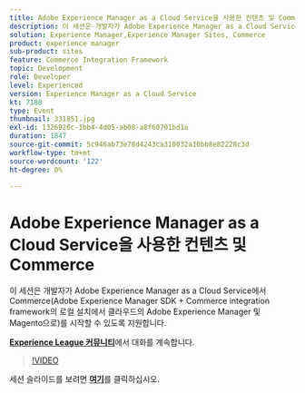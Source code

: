 ```yaml
---
title: Adobe Experience Manager as a Cloud Service을 사용한 컨텐츠 및 Commerce
description: 이 세션은 개발자가 Adobe Experience Manager as a Cloud Service에서 Commerce(Adobe Experience Manager SDK + Commerce integration framework의 로컬 설치에서 클라우드의 Adobe Experience Manager 및 Magento으로)를 시작할 수 있도록 지원합니다. 이 세션은 Adobe Developers Live 컨텐츠 이벤트의 일부로 전달되었습니다.
solution: Experience Manager,Experience Manager Sites, Commerce
product: experience manager
sub-product: sites
feature: Commerce Integration Framework
topic: Development
role: Developer
level: Experienced
version: Experience Manager as a Cloud Service
kt: 7188
type: Event
thumbnail: 331851.jpg
exl-id: 1326926c-1bb4-4d05-ab08-a8f60701bd1a
duration: 1847
source-git-commit: 5c946ab73e78d4243ca310032a10bb8e82228c3d
workflow-type: tm+mt
source-wordcount: '122'
ht-degree: 0%

---
```


# Adobe Experience Manager as a Cloud Service을 사용한 컨텐츠 및 Commerce

이 세션은 개발자가 Adobe Experience Manager as a Cloud Service에서 Commerce(Adobe Experience Manager SDK + Commerce integration framework의 로컬 설치에서 클라우드의 Adobe Experience Manager 및 Magento으로)를 시작할 수 있도록 지원합니다.

**[Experience League 커뮤니티](https://adobe.ly/36Yd3v6)**&#x200B;에서 대화를 계속합니다.

>[!VIDEO](https://video.tv.adobe.com/v/3454401/?quality=12&learn=on&hidetitle=true&captions=kor)

세션 슬라이드를 보려면 **[여기](/help/adobe-developers-live/assets/content-commerce.pdf)**&#x200B;를 클릭하십시오.
